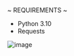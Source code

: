 ~ REQUIREMENTS ~
 - Python 3.10
 - Requests


![image](https://user-images.githubusercontent.com/123612004/216831068-d83a5f20-544e-44ea-9a45-2b355155ce08.png)
